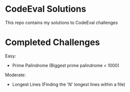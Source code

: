 CodeEval Solutions
==================

This repo contains my solutions to CodeEval challenges

Completed Challenges
==================
Easy:
- Prime Palindrome (Biggest prime palindrome < 1000)

Moderate:
- Longest Lines (Finding the 'N' longest lines within a file)
